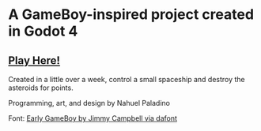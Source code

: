 # A GameBoy-inspired project created in Godot 4

## [Play Here!](https://paladino-nahuel.itch.io/)

Created in a little over a week, control a small spaceship and destroy the asteroids for points.

Programming, art, and design by Nahuel Paladino

Font: [Early GameBoy by Jimmy Campbell via dafont](https://www.dafont.com/early-gameboy.font)
